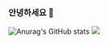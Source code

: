 ### 안녕하세요 👋
![Anurag's GitHub stats](https://github-readme-stats.vercel.app/api?username=kyunjihwan&hide=contribs,prs&show_icons=true&theme=테마)
<a href="https://www.notion.so/c0b1dac242e9433d9af31b2efbb0a30e?pvs=4"><img src="https://img.shields.io/badge/black?style=flat-square&logo=Java&logoColor=white"/></a>
